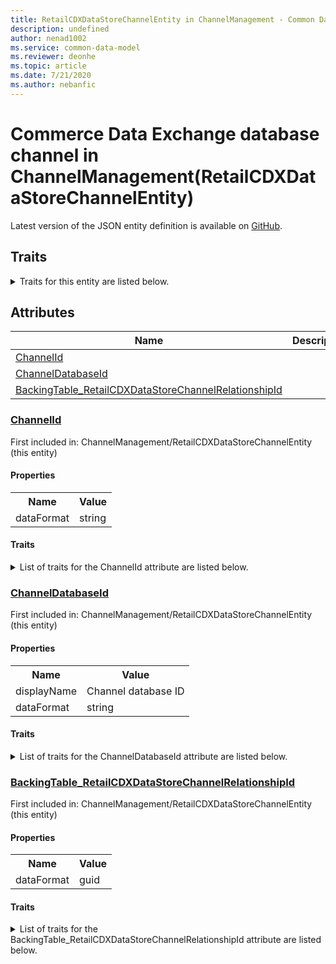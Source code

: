 ```yaml
---
title: RetailCDXDataStoreChannelEntity in ChannelManagement - Common Data Model | Microsoft Docs
description: undefined
author: nenad1002
ms.service: common-data-model
ms.reviewer: deonhe
ms.topic: article
ms.date: 7/21/2020
ms.author: nebanfic
---
```


# Commerce Data Exchange database channel in ChannelManagement(RetailCDXDataStoreChannelEntity)

  
 Latest version of the JSON entity definition is available on <a href="https://github.com/Microsoft/CDM/tree/master/schemaDocuments/core/operationsCommon/Entities/Commerce/ChannelManagement/RetailCDXDataStoreChannelEntity.cdm.json" target="_blank">GitHub</a>.  

## Traits

<details>
<summary>Traits for this entity are listed below.  
</summary>

**is.CDM.entityVersion**  
  <table><tr><th>Parameter</th><th>Value</th><th>Data type</th><th>Explanation</th></tr><tr><td>versionNumber</td><td>"1.0.0"</td><td>string</td><td>semantic version number of the entity</td></tr></table>

**is.application.releaseVersion**  
  <table><tr><th>Parameter</th><th>Value</th><th>Data type</th><th>Explanation</th></tr><tr><td>releaseVersion</td><td>"10.0.13.0"</td><td>string</td><td>semantic version number of the application introducing this entity</td></tr></table>

**is.localized.displayedAs**  
  Holds the list of language specific display text for an object.  <table><tr><th>Parameter</th><th>Value</th><th>Data type</th><th>Explanation</th></tr><tr><td>localizedDisplayText</td><td><table><tr><th>languageTag</th><th>displayText</th></tr><tr><td>en</td><td>Commerce Data Exchange database channel</td></tr></table></td><td>entity</td><td>a reference to the constant entity holding the list of localized text</td></tr></table>

</details>

## Attributes

|Name|Description|First Included in Instance|
|---|---|---|
|[ChannelId](#ChannelId)||<a href="RetailCDXDataStoreChannelEntity.md" target="_blank">ChannelManagement/RetailCDXDataStoreChannelEntity</a>|
|[ChannelDatabaseId](#ChannelDatabaseId)||<a href="RetailCDXDataStoreChannelEntity.md" target="_blank">ChannelManagement/RetailCDXDataStoreChannelEntity</a>|
|[BackingTable_RetailCDXDataStoreChannelRelationshipId](#BackingTable_RetailCDXDataStoreChannelRelationshipId)||<a href="RetailCDXDataStoreChannelEntity.md" target="_blank">ChannelManagement/RetailCDXDataStoreChannelEntity</a>|

### <a href=#ChannelId name="ChannelId">ChannelId</a>

First included in: ChannelManagement/RetailCDXDataStoreChannelEntity (this entity)  

#### Properties

<table><tr><th>Name</th><th>Value</th></tr><tr><td>dataFormat</td><td>string</td></tr></table>

#### Traits

<details>
<summary>List of traits for the ChannelId attribute are listed below.</summary>

**is.dataFormat.character**  
**is.dataFormat.big**  
**is.dataFormat.array**  
**is.dataFormat.character**  
**is.dataFormat.array**  
</details>

### <a href=#ChannelDatabaseId name="ChannelDatabaseId">ChannelDatabaseId</a>

First included in: ChannelManagement/RetailCDXDataStoreChannelEntity (this entity)  

#### Properties

<table><tr><th>Name</th><th>Value</th></tr><tr><td>displayName</td><td>Channel database ID</td></tr><tr><td>dataFormat</td><td>string</td></tr></table>

#### Traits

<details>
<summary>List of traits for the ChannelDatabaseId attribute are listed below.</summary>

**is.dataFormat.character**  
**is.dataFormat.big**  
**is.dataFormat.array**  
**is.localized.displayedAs**  
Holds the list of language specific display text for an object.  <table><tr><th>Parameter</th><th>Value</th><th>Data type</th><th>Explanation</th></tr><tr><td>localizedDisplayText</td><td><table><tr><th>languageTag</th><th>displayText</th></tr><tr><td>en</td><td>Channel database ID</td></tr></table></td><td>entity</td><td>a reference to the constant entity holding the list of localized text</td></tr></table>

**is.dataFormat.character**  
**is.dataFormat.array**  
</details>

### <a href=#BackingTable_RetailCDXDataStoreChannelRelationshipId name="BackingTable_RetailCDXDataStoreChannelRelationshipId">BackingTable_RetailCDXDataStoreChannelRelationshipId</a>

First included in: ChannelManagement/RetailCDXDataStoreChannelEntity (this entity)  

#### Properties

<table><tr><th>Name</th><th>Value</th></tr><tr><td>dataFormat</td><td>guid</td></tr></table>

#### Traits

<details>
<summary>List of traits for the BackingTable_RetailCDXDataStoreChannelRelationshipId attribute are listed below.</summary>

**is.dataFormat.character**  
**is.dataFormat.big**  
**is.dataFormat.array**  
**is.dataFormat.guid**  
**means.identity.entityId**  
**is.linkedEntity.identifier**  
Marks the attribute(s) that hold foreign key references to a linked (used as an attribute) entity. This attribute is added to the resolved entity to enumerate the referenced entities.  <table><tr><th>Parameter</th><th>Value</th><th>Data type</th><th>Explanation</th></tr><tr><td>entityReferences</td><td><table><tr><th>entityReference</th><th>attributeReference</th></tr><tr><td><a href="../../../Tables/Commerce/ChannelManagement/Main/RetailCDXDataStoreChannel.md" target="_blank">/core/operationsCommon/Tables/Commerce/ChannelManagement/Main/RetailCDXDataStoreChannel.cdm.json/RetailCDXDataStoreChannel</a></td><td><a href="../../../Tables/Commerce/ChannelManagement/Main/RetailCDXDataStoreChannel.md#RecId" target="_blank">RecId</a></td></tr></table></td><td>entity</td><td>a reference to the constant entity holding the list of entity references</td></tr></table>

**is.dataFormat.guid**  
**is.dataFormat.character**  
**is.dataFormat.array**  
</details>
